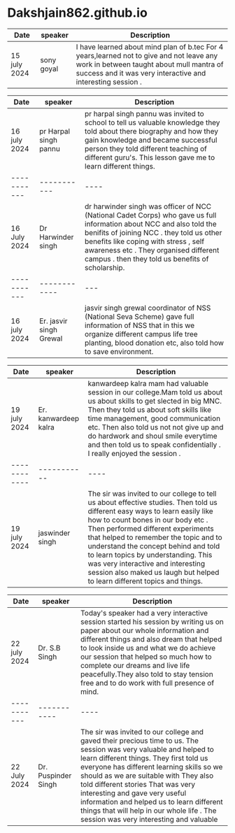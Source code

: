 # Dakshjain862.github.io

| Date | speaker | Description|
| ----------- | ----------- | -----|
| 15 july 2024| sony goyal | I have learned about mind plan of b.tec For 4 years,learned not to give and not leave any work in between taught about mull mantra of success and it was very interactive and interesting session .

| Date | speaker |Description|
| ----------| ------------- |------|
| 16 july 2024 | pr Harpal singh pannu| pr harpal singh pannu was invited to school to tell us valuable knowledge they told about there biography and how they gain knowledge and became successful person they told different teaching of different guru's. This lesson gave me to learn different things. 
| ----------- | ----------- |----|
| 16 July 2024| Dr Harwinder singh| dr harwinder singh was officer of NCC (National Cadet Corps) who gave us full information about NCC and also told the benifits of joining NCC . they told us other benefits like coping with stress , self awareness etc . They organised different campus . then they told us benefits of scholarship.
| ----------- | ------------ | ---|
|16 july 2024| Er. jasvir singh Grewal|jasvir singh grewal coordinator of NSS (National Seva Scheme) gave full information of NSS that in this we organize different campus life tree planting, blood donation etc, also told how to save environment.

| Date| speaker | Description |
| ----------- | ----------- | ----|
| 19 july 2024| Er. kanwardeep kalra| kanwardeep kalra mam had valuable session in our college.Mam told us about us about skills to get slected in big MNC. Then they told us about soft skills like time management, good communication etc. Then also told us not not give up and do hardwork and shoul smile everytime and then told us to speak confidentially . I really enjoyed the session .
| ------------ | ----------- | ----|
| 19 july 2024| jaswinder singh| The sir was invited to our college to tell us about effective studies. Then told us different easy ways to learn easily like how to count bones in our body etc . Then performed different experiments that helped to remember the topic and to understand the concept behind and told to learn topics by understanding. This was very interactive and interesting session also maked us laugh but helped to learn different topics and things.

| Date | speaker |Description|
| ----------- | ----------- |----|
| 22 july 2024| Dr. S.B Singh|Today's speaker had a very interactive session started his session by writing us on paper about our whole information and different things and also dream that helped to look inside us and what we do achieve our session that helped so much how to complete our dreams and live life peacefully.They also told to stay tension free and to do work with full presence of mind.
| ----------- | ----------- |----|
| 22 July 2024  | Dr. Puspinder Singh | The sir was invited to our college and gaved their precious time to us. The session was very valuable and helped to learn different things. They first told us everyone has different learning skills so we should as we are suitable with They also told different stories That was very interesting and gave very useful information and helped us to learn different things that will help in our whole life . The session was very  interesting and valuable 



